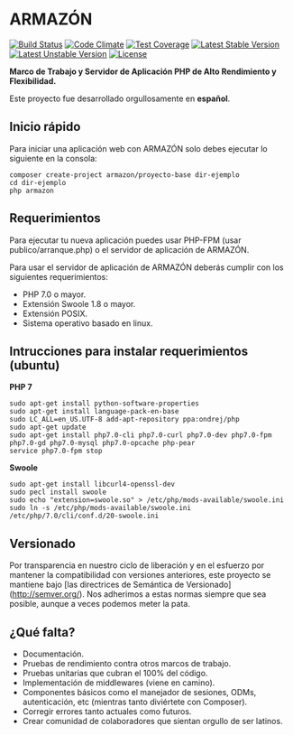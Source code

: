 # ARMAZÓN

[![Build Status](https://travis-ci.org/armazon/armazon.svg?branch=master)](https://travis-ci.org/armazon/armazon) 
[![Code Climate](https://codeclimate.com/github/armazon/armazon/badges/gpa.svg)](https://codeclimate.com/github/armazon/armazon) 
[![Test Coverage](https://codeclimate.com/github/armazon/armazon/badges/coverage.svg)](https://codeclimate.com/github/armazon/armazon/coverage) 
[![Latest Stable Version](https://poser.pugx.org/armazon/armazon/v/stable)](https://packagist.org/packages/armazon/armazon) 
[![Latest Unstable Version](https://poser.pugx.org/armazon/armazon/v/unstable)](https://packagist.org/packages/armazon/armazon) 
[![License](https://poser.pugx.org/armazon/armazon/license)](https://packagist.org/packages/armazon/armazon) 

**Marco de Trabajo y Servidor de Aplicación PHP de Alto Rendimiento y Flexibilidad.**

Este proyecto fue desarrollado orgullosamente en **español**. 

## Inicio rápido

Para iniciar una aplicación web con ARMAZÓN solo debes ejecutar lo siguiente en la consola:

```shell
composer create-project armazon/proyecto-base dir-ejemplo
cd dir-ejemplo
php armazon
```

## Requerimientos

Para ejecutar tu nueva aplicación puedes usar PHP-FPM (usar publico/arranque.php) o el servidor de aplicación de ARMAZÓN.

Para usar el servidor de aplicación de ARMAZÓN deberás cumplir con los siguientes requerimientos:

- PHP 7.0 o mayor.
- Extensión Swoole 1.8 o mayor.
- Extensión POSIX.
- Sistema operativo basado en linux.

## Intrucciones para instalar requerimientos (ubuntu)

**PHP 7**
```shell
sudo apt-get install python-software-properties
sudo apt-get install language-pack-en-base
sudo LC_ALL=en_US.UTF-8 add-apt-repository ppa:ondrej/php
sudo apt-get update
sudo apt-get install php7.0-cli php7.0-curl php7.0-dev php7.0-fpm php7.0-gd php7.0-mysql php7.0-opcache php-pear
service php7.0-fpm stop
```

**Swoole**
```shell
sudo apt-get install libcurl4-openssl-dev
sudo pecl install swoole
sudo echo "extension=swoole.so" > /etc/php/mods-available/swoole.ini
sudo ln -s /etc/php/mods-available/swoole.ini /etc/php/7.0/cli/conf.d/20-swoole.ini
```

## Versionado

Por transparencia en nuestro ciclo de liberación y en el esfuerzo por mantener la compatibilidad con versiones anteriores, este proyecto se mantiene bajo [las directrices de Semántica de Versionado] (http://semver.org/). Nos adherimos a estas normas siempre que sea posible, aunque a veces podemos meter la pata.

## ¿Qué falta?

- Documentación.
- Pruebas de rendimiento contra otros marcos de trabajo.
- Pruebas unitarias que cubran el 100% del código.
- Implementación de middlewares (viene en camino).
- Componentes básicos como el manejador de sesiones, ODMs, autenticación, etc (mientras tanto diviértete con Composer).
- Corregir errores tanto actuales como futuros.
- Crear comunidad de colaboradores que sientan orgullo de ser latinos.
